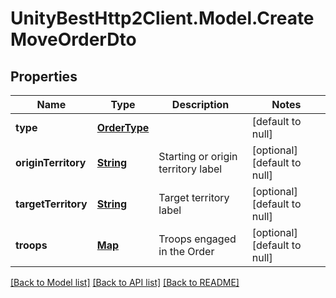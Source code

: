# UnityBestHttp2Client.Model.CreateMoveOrderDto
## Properties

Name | Type | Description | Notes
------------ | ------------- | ------------- | -------------
**type** | [**OrderType**](OrderType.md) |  | [default to null]
**originTerritory** | [**String**](string.md) | Starting or origin territory label | [optional] [default to null]
**targetTerritory** | [**String**](string.md) | Target territory label | [optional] [default to null]
**troops** | [**Map**](integer.md) | Troops engaged in the Order | [optional] [default to null]

[[Back to Model list]](../README.md#documentation-for-models) [[Back to API list]](../README.md#documentation-for-api-endpoints) [[Back to README]](../README.md)

